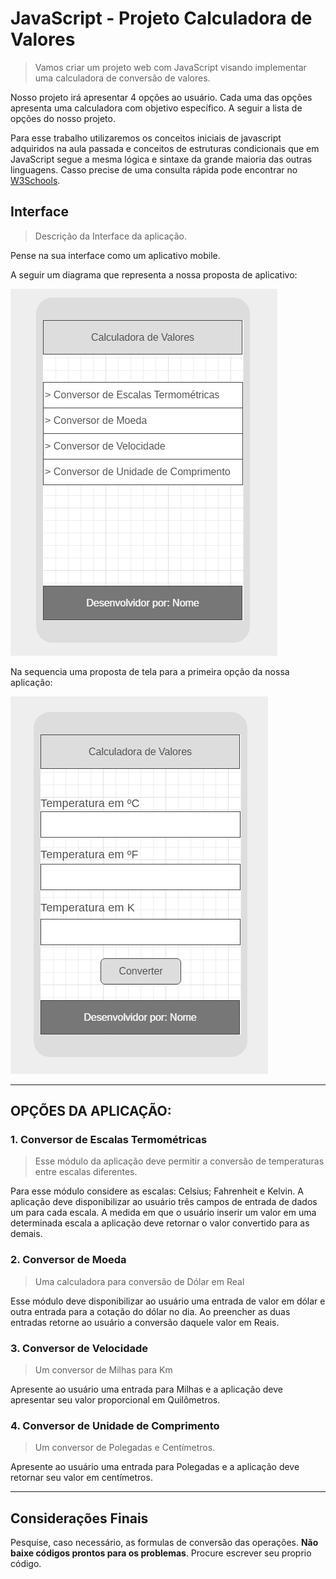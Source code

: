 # JavaScript - Projeto Calculadora de Valores

> Vamos criar um projeto web com JavaScript visando implementar uma calculadora de conversão de valores.

Nosso projeto irá apresentar 4 opções ao usuário. Cada uma das opções apresenta uma calculadora com objetivo específico. A seguir a lista de opções do nosso projeto.

Para esse trabalho utilizaremos os conceitos iniciais de javascript adquiridos na aula passada e conceitos de estruturas condicionais que em JavaScript segue a mesma lógica e sintaxe da grande maioria das outras linguagens. Casso precise de uma consulta rápida pode encontrar no [W3Schools](https://www.w3schools.com/js/js_if_else.asp).

## Interface

> Descrição da Interface da aplicação.

Pense na sua interface como um aplicativo mobile.

A seguir um diagrama que representa a nossa proposta de aplicativo:

![Diagrama da Interface Inicial](01.png)

Na sequencia uma proposta de tela para a primeira opção da nossa aplicação:

![Tela: Conversor de Escalas](02.png)

----

## OPÇÕES DA APLICAÇÃO:

### 1. Conversor de Escalas Termométricas

> Esse módulo da aplicação deve permitir a conversão de temperaturas entre escalas diferentes.

Para esse módulo considere as escalas: Celsius; Fahrenheit e Kelvin. A aplicação deve disponibilizar ao usuário três campos de entrada de dados um para cada escala. A medida em que o usuário inserir um valor em uma determinada escala a aplicação deve retornar o valor convertido para as demais.

### 2. Conversor de Moeda

> Uma calculadora para conversão de Dólar em Real

Esse módulo deve disponibilizar ao usuário uma entrada de valor em dólar e outra entrada para a cotação do dólar no dia. Ao preencher as duas entradas retorne ao usuário a conversão daquele valor em Reais.

### 3. Conversor de Velocidade

> Um conversor de Milhas para Km

Apresente ao usuário uma entrada para Milhas e a aplicação deve apresentar seu valor proporcional em Quilômetros.

### 4. Conversor de Unidade de Comprimento

> Um conversor de Polegadas e Centímetros.

Apresente ao usuário uma entrada para Polegadas e a aplicação deve retornar seu valor em centímetros.

----

## Considerações Finais

Pesquise, caso necessário, as formulas de conversão das operações. **Não baixe códigos prontos para os problemas**. Procure escrever seu proprio código.